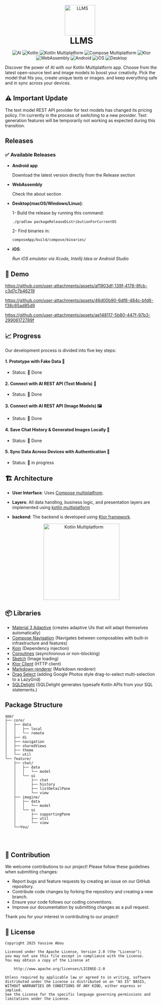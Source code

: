 
<div align="center">  
 <img src="https://imgur.com/mVICjDJ.png" alt="LLMS" style="width: 100px; height: 100px; object-fit: contain; margin-right: 10px;">
 <h1 style="display: inline-block; margin: 0; vertical-align: middle; text-align: center; width: 100%;">LLMS</h1>  
</div>

<p align="center">
<img src="https://img.shields.io/badge/%20AI-000000?logo=ai&logoColor=white&color=000000" alt="AI">
<img src="https://img.shields.io/badge/Kotlin-7F52FF?style=flat&logo=kotlin&logoColor=white" alt="Kotlin">
<img src="https://img.shields.io/badge/Kotlin%20Multiplatform-7F52FF?style=flat&logo=kotlin&logoColor=white" alt="Kotlin Multiplatform">
<img src="https://img.shields.io/badge/Compose%20Multiplatform-4285F4?logo=jetpack-compose&logoColor=white" alt="Compose Multiplatform">
<img src="https://img.shields.io/badge/Ktor-0099FF?logo=ktor&logoColor=white" alt="Ktor">
<img src="https://img.shields.io/badge/WebAssembly-654FF0?logo=webassembly&logoColor=white" alt="WebAssembly">
<img src="https://img.shields.io/badge/Android-3DDC84?logo=android" alt="Android">
<img src="https://img.shields.io/badge/iOS-000000?logo=apple" alt="iOS">
<img src="https://img.shields.io/badge/Desktop-FCC624?logo=desktop&logoColor=black" alt="Desktop">

</p>

Discover the power of AI with our Kotlin Multiplatform app. Choose from the latest open-source text and image models to boost your creativity. Pick the model that fits you, create unique texts or images. and keep everything safe and in sync across your devices.

## ⚠️ Important Update 
The text model REST API provider for text models has changed its pricing policy. I'm currently in the process of switching to a new provider. Text generation features will be temporarily not working as expected during this transition.

## Releases
### ✅ Available Releases
- **Android app**
   
  Download the latest version directly from the Release section

- **WebAssembly**
  
  Check the about section  

- **Desktop(macOS/Windows/Linux)**:
  
  1- Build the release by running this command:  
     ```bash
     ./gradlew packageReleaseDistributionForCurrentOS
     ```
  2- Find binaries in:  
     ```bash
     composeApp/build/compose/binaries/
     ```
- **iOS**:
  
  *Run iOS emulator via Xcode, Intellij Idea or Android Studio*


## 🎨 Demo

https://github.com/user-attachments/assets/af1903df-139f-4178-8fcb-c3d7c7b46219



https://github.com/user-attachments/assets/46d00b90-6df8-484c-bfd6-f38c65ad85d9




https://github.com/user-attachments/assets/ae148117-5b80-447f-97b3-29906172789f




## 📈 Progress

Our development process is divided into five key steps:

#### 1. Prototype with Fake Data 🚧
- Status: 🎯 Done

#### 2. Connect with AI REST API (Text Models) 📝 
- Status: 🎯 Done
  
#### 3. Connect with AI REST API (Image Models) 🖼️  
- Status: 🎯 Done 

#### 4. Save Chat History & Generated Images Locally 💾  
- Status: 🎯 Done  

#### 5. Sync Data Across Devices with Authentication 🔐  
- Status: 🔄 in progress  


## 🏗️ Architecture

- **User Interface**:
  Uses [Compose multiplatfrom](https://www.jetbrains.com/lp/compose-multiplatform/).

- **Layers**: All data handling, business logic, and presentation layers are implemented
  using [kotlin multiplatform](https://www.jetbrains.com/kotlin-multiplatform/)

- **backend**: The backend is developed using [Ktor framework](https://ktor.io/).  

<p align="center">
  <img src="https://miro.medium.com/v2/resize:fit:2552/1*0MUE4D4nlEITAUyOTZ1zcg.png" alt="Kotlin Multiplatform" width="250">
</p>

## 📦 Libraries

- [Material 3 Adaptive](https://www.jetbrains.com/help/kotlin-multiplatform-dev/whats-new-compose-170.html#across-platforms) (creates adaptive UIs that will adapt themselves automatically)
- [Compose Navigation](https://www.jetbrains.com/help/kotlin-multiplatform-dev/compose-navigation-routing.html) (Navigates between composables with built-in infrastructure and features)
- [Koin](https://insert-koin.io/docs/reference/koin-compose/compose/) (Dependency injection)
- [Coroutines](https://github.com/Kotlin/kotlinx.coroutines) (asynchronous or non-blocking)
- [Sketch](https://github.com/panpf/sketch) (Image loading)
- [Ktor Client](https://ktor.io/docs/full-stack-development-with-kotlin-multiplatform.html) (HTTP client)
- [Markdown renderer](https://github.com/mikepenz/multiplatform-markdown-renderer) (Markdown renderer)
- [Drag Select](https://github.com/jordond/drag-select-compose) (adding Google Photos style drag-to-select multi-selection to a LazyGrid)
- [SQLDelight](https://sqldelight.github.io/sqldelight/2.1.0/) (SQLDelight generates typesafe Kotlin APIs from your SQL statements.)

## Package Structure
```  
app/  
├── core/
│   ├── data
│   │   ├── local
│   │   └── remote
│   ├── di  
│   ├── navigation  
│   ├── sharedViews  
│   ├── theme  
│   └── util  
└── feature/  
    ├── chat/  
    │   ├── data  
    │   │   └── model  
    │   └── ui  
    │       ├── chat  
    │       ├── history  
    │       ├── listDetailPane  
    │       └── view  
    ├── imagine/  
    │   ├── data  
    │   │   └── model  
    │   └── ui  
    │       ├── supportingPane  
    │       ├── util  
    │       └── view
    └──You/  
    
    
    
``` 

## 🤝 Contribution

We welcome contributions to our project! Please follow these guidelines when submitting changes:

- Report bugs and feature requests by creating an issue on our GitHub repository.
- Contribute code changes by forking the repository and creating a new branch.
- Ensure your code follows our coding conventions.
- Improve our documentation by submitting changes as a pull request.

Thank you for your interest in contributing to our project!

## 📜 License

```
Copyright 2025 Yassine Abou 
  
Licensed under the Apache License, Version 2.0 (the "License");  
you may not use this file except in compliance with the License.  
You may obtain a copy of the License at  
  
    http://www.apache.org/licenses/LICENSE-2.0  
  
Unless required by applicable law or agreed to in writing, software  
distributed under the License is distributed on an "AS IS" BASIS,  
WITHOUT WARRANTIES OR CONDITIONS OF ANY KIND, either express or implied.  
See the License for the specific language governing permissions and  
limitations under the License.
